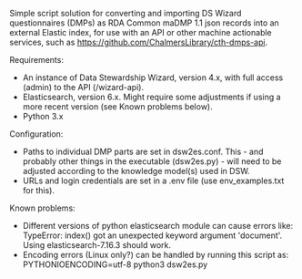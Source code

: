 Simple script solution for converting and importing DS Wizard questionnaires (DMPs) as RDA Common maDMP 1.1 json records into an external Elastic index, for use with an API or other machine actionable services, such as https://github.com/ChalmersLibrary/cth-dmps-api.

Requirements:
* An instance of Data Stewardship Wizard, version 4.x, with full access (admin) to the API (/wizard-api).
* Elasticsearch, version 6.x. Might require some adjustments if using a more recent version (see Known problems below).
* Python 3.x

Configuration:
* Paths to individual DMP parts are set in dsw2es.conf. This - and probably other things in the executable (dsw2es.py) - will need to be adjusted according to the knowledge model(s) used in DSW.
* URLs and login credentials are set in a .env file (use env_examples.txt for this). 

Known problems:
* Different versions of python elasticsearch module can cause errors like: TypeError: index() got an unexpected keyword argument 'document'.  
Using elasticsearch-7.16.3 should work.
* Encoding errors (Linux only?) can be handled by running this script as: 
PYTHONIOENCODING=utf-8 python3 dsw2es.py
